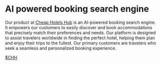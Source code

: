 # AI powered booking search engine

Our product at [Cheap Hotels Hub](https://cheaphotelshub.com) is an AI-powered booking search engine. 
It empowers our customers to easily discover and book accommodations that precisely match their preferences and needs. 
Our platform is designed to assist travelers worldwide in finding the perfect hotel, helping them plan and enjoy their trips to the fullest. 
Our primary customers are travelers who seek a seamless and personalized booking experience.

[$CHH](https://cheaphotelshub.com/token)
